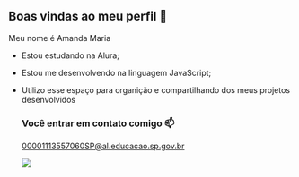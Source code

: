 ## Boas vindas ao meu perfil 💙

Meu nome é Amanda Maria

- Estou estudando na Alura;
- Estou me desenvolvendo na linguagem JavaScript;
- Utilizo esse espaço para organição e compartilhando dos meus projetos desenvolvidos

  ### Você entrar em contato comigo 📫

  00001113557060SP@al.educacao.sp.gov.br

  ![]( https://media.tenor.com/0kjlf2EUEXcAAAAM/lazy-cat.gif)
